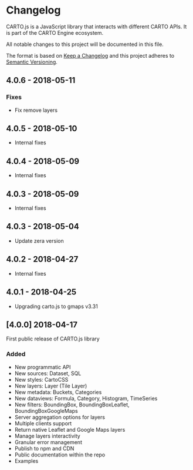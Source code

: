 # Changelog

CARTO.js is a JavaScript library that interacts with different CARTO APIs. It is part of the CARTO Engine ecosystem.

All notable changes to this project will be documented in this file.

The format is based on [Keep a Changelog](http://keepachangelog.com/en/1.0.0/)
and this project adheres to [Semantic Versioning](http://semver.org/spec/v2.0.0.html).



## 4.0.6 - 2018-05-11

### Fixes
- Fix remove layers

## 4.0.5 - 2018-05-10

- Internal fixes

## 4.0.4 - 2018-05-09

- Internal fixes

## 4.0.3 - 2018-05-09

- Internal fixes

## 4.0.3 - 2018-05-04

- Update zera version

## 4.0.2 - 2018-04-27

- Internal fixes

## 4.0.1 - 2018-04-25

- Upgrading carto.js to gmaps v3.31

## [4.0.0] 2018-04-17

First public release of CARTO.js library

### Added
- New programmatic API
- New sources: Dataset, SQL
- New styles: CartoCSS
- New layers:  Layer (Tile Layer)
- New metadata: Buckets, Categories
- New dataviews: Formula, Category, Histogram, TimeSeries
- New filters: BoundingBox, BoundingBoxLeaflet, BoundingBoxGoogleMaps
- Server aggregation options for layers
- Multiple clients support
- Return native Leaflet and Google Maps layers
- Manage layers interactivity
- Granular error management
- Publish to npm and CDN
- Public documentation within the repo
- Examples
